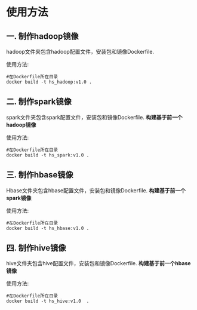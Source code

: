 ﻿# 使用方法

## 一. 制作hadoop镜像
hadoop文件夹包含hadoop配置文件，安装包和镜像Dockerfile.

使用方法:  
```
#在Dockerfile所在目录  
docker build -t hs_hadoop:v1.0 .
```

## 二. 制作spark镜像
spark文件夹包含spark配置文件，安装包和镜像Dockerfile.
**构建基于前一个hadoop镜像**

使用方法:  
```
#在Dockerfile所在目录  
docker build -t hs_spark:v1.0 .
```

## 三. 制作hbase镜像
Hbase文件夹包含hbase配置文件，安装包和镜像Dockerfile.
**构建基于前一个spark镜像**

使用方法:  
```
#在Dockerfile所在目录  
docker build -t hs_hbase:v1.0 .
```

## 四. 制作hive镜像
hive文件夹包含hive配置文件，安装包和镜像Dockerfile.
**构建基于前一个hbase镜像**

使用方法:  
```
#在Dockerfile所在目录  
docker build -t hs_hive:v1.0  .
```



